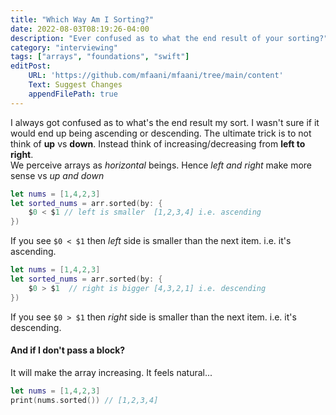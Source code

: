 ```yaml
---
title: "Which Way Am I Sorting?"
date: 2022-08-03T08:19:26-04:00
description: "Ever confused as to what the end result of your sorting?"
category: "interviewing"
tags: ["arrays", "foundations", "swift"]
editPost:
    URL: 'https://github.com/mfaani/mfaani/tree/main/content'
    Text: Suggest Changes
    appendFilePath: true
---
```


I always got confused as to what's the end result my sort. I wasn't sure if it would end up being ascending or descending. 
The ultimate trick is to not think of **up** vs **down**. Instead think of increasing/decreasing from **left to right**.  
We perceive arrays as _horizontal_ beings. Hence _left and right_ make more sense vs _up and down_


```swift
let nums = [1,4,2,3]
let sorted_nums = arr.sorted(by: {
    $0 < $1 // left is smaller  [1,2,3,4] i.e. ascending
})
```
If you see `$0 < $1` then _left_ side is smaller than the next item. i.e. it's ascending.  

```swift
let nums = [1,4,2,3]
let sorted_nums = arr.sorted(by: {
    $0 > $1  // right is bigger [4,3,2,1] i.e. descending
})
```
If you see `$0 > $1` then _right_ side is smaller than the next item. i.e. it's descending. 

#### And if I don't pass a block?
It will make the array increasing. It feels natural...

```swift
let nums = [1,4,2,3]
print(nums.sorted()) // [1,2,3,4]
```

